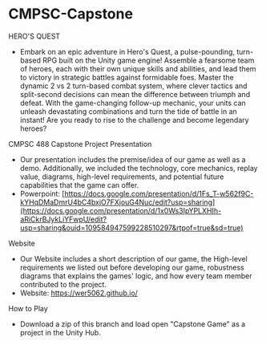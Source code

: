 # CMPSC-Capstone
HERO'S QUEST

- Embark on an epic adventure in Hero's Quest, a pulse-pounding, turn-based RPG built on the Unity game engine! Assemble a fearsome team of heroes, each with their own unique skills and abilities, and lead them to victory in strategic battles against formidable foes. Master the dynamic 2 vs 2 turn-based combat system, where clever tactics and split-second decisions can mean the difference between triumph and defeat. With the game-changing follow-up mechanic, your units can unleash devastating combinations and turn the tide of battle in an instant! Are you ready to rise to the challenge and become legendary heroes?


CMPSC 488 Capstone Project Presentation
- Our presentation includes the premise/idea of our game as well as a demo. Additionally, we included the technology, core mechanics, replay value, diagrams, high-level requirements, and potential future capabilities that the game can offer.
- Powerpoint: [https://docs.google.com/presentation/d/1Fs_T-w562f9C-kYHqDMaDmrU4bC4bxjO7FXjouG4Nuc/edit?usp=sharing](https://docs.google.com/presentation/d/1x0Ws3IpYPLXHIh-aRiCkrBJykLiYFwpU/edit?usp=sharing&ouid=109584947599228510297&rtpof=true&sd=true)

Website
- Our Website includes a short description of our game, the High-level requirements we listed out before developing our game, robustness diagrams that explains the games' logic, and how every team member contributed to the project.
- Website: https://wer5062.github.io/

How to Play
- Download a zip of this branch and load open "Capstone Game" as a project in the Unity Hub.

